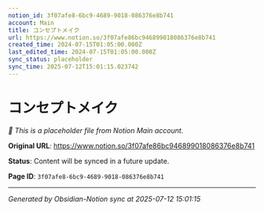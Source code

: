 ```yaml
---
notion_id: 3f07afe8-6bc9-4689-9018-086376e8b741
account: Main
title: コンセプトメイク
url: https://www.notion.so/3f07afe86bc946899018086376e8b741
created_time: 2024-07-15T01:05:00.000Z
last_edited_time: 2024-07-15T01:05:00.000Z
sync_status: placeholder
sync_time: 2025-07-12T15:01:15.023742
---
```


# コンセプトメイク

*🔄 This is a placeholder file from Notion Main account.*

**Original URL**: https://www.notion.so/3f07afe86bc946899018086376e8b741

**Status**: Content will be synced in a future update.

**Page ID**: `3f07afe8-6bc9-4689-9018-086376e8b741`

---

*Generated by Obsidian-Notion sync at 2025-07-12 15:01:15*

